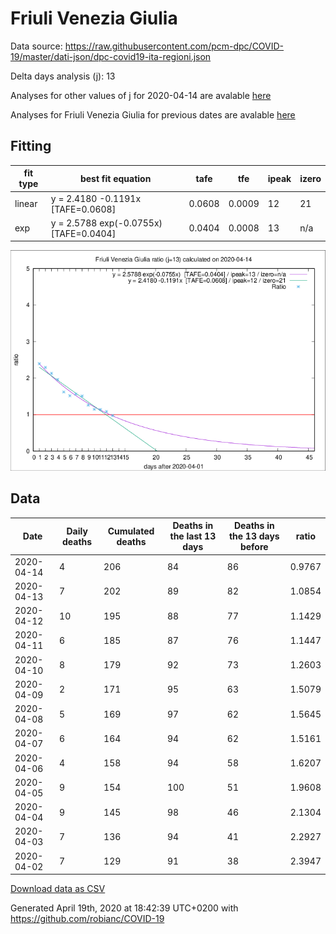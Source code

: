 # Friuli Venezia Giulia

Data source: https://raw.githubusercontent.com/pcm-dpc/COVID-19/master/dati-json/dpc-covid19-ita-regioni.json

Delta days analysis (j): 13

Analyses for other values of j for 2020-04-14 are avalable [here](../2020-04-14/README.md)

Analyses for Friuli Venezia Giulia for previous dates are avalable [here](../README.md)

## Fitting 
|fit type|best fit equation|tafe|tfe|ipeak|izero|
|-------|-----|--------|------|---|---|
|linear|y = 2.4180 -0.1191x  [TAFE=0.0608]|0.0608|0.0009|12|21|
|exp|y = 2.5788 exp(-0.0755x)  [TAFE=0.0404]|0.0404|0.0008|13|n/a|

![Plot](COVID-19_friuli_venezia_giulia_j13_2020-04-14.png)

## Data
|Date|Daily deaths|Cumulated deaths|Deaths in the last 13 days|Deaths in the 13 days before|ratio|
|----|----------|-----------|-------|--------------------|-----|
|2020-04-14|4|206|84|86|0.9767|
|2020-04-13|7|202|89|82|1.0854|
|2020-04-12|10|195|88|77|1.1429|
|2020-04-11|6|185|87|76|1.1447|
|2020-04-10|8|179|92|73|1.2603|
|2020-04-09|2|171|95|63|1.5079|
|2020-04-08|5|169|97|62|1.5645|
|2020-04-07|6|164|94|62|1.5161|
|2020-04-06|4|158|94|58|1.6207|
|2020-04-05|9|154|100|51|1.9608|
|2020-04-04|9|145|98|46|2.1304|
|2020-04-03|7|136|94|41|2.2927|
|2020-04-02|7|129|91|38|2.3947|

[Download data as CSV](COVID-19_friuli_venezia_giulia_j13_2020-04-14.csv)

Generated April 19th, 2020 at 18:42:39 UTC+0200 with https://github.com/robianc/COVID-19
